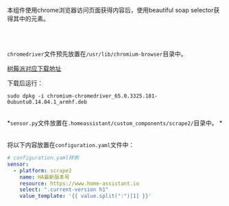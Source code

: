 本组件使用chrome浏览器访问页面获得内容后，使用beautiful soap selector获得其中的元素。

<br>
<br>

`chromedriver`文件预先放置在`/usr/lib/chromium-browser`目录中。

[树莓派对应下载地址](https://launchpad.net/ubuntu/trusty/armhf/chromium-chromedriver/65.0.3325.181-0ubuntu0.14.04.1)

下载后运行：

`sudo dpkg -i chromium-chromedriver_65.0.3325.181-0ubuntu0.14.04.1_armhf.deb`
<br>
<br>

*`sensor.py`文件放置在`.homeassistant/custom_components/scrape2/`目录中。
*
<br>
<br>

将以下内容放置在`configuration.yaml`文件中：
```yaml
# configuration.yaml样例
sensor:
  - platform: scrape2
    name: HA最新版本号
    resource: https://www.home-assistant.io
    select: ".current-version h1"
    value_template: '{{ value.split(":")[1] }}'
```
